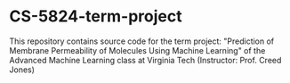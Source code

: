 # CS-5824-term-project
This repository contains source code for the term project: "Prediction of Membrane Permeability of Molecules Using Machine Learning" of the Advanced Machine Learning class at Virginia Tech (Instructor: Prof. Creed Jones)
